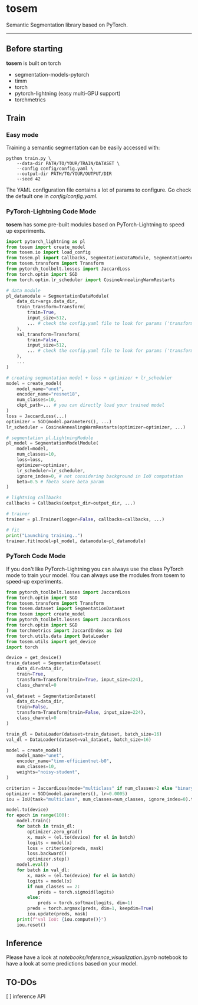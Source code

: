 # **tosem**
Semantic Segmentation library based on PyTorch.

----

## **Before starting**
**tosem** is built on torch
- segmentation-models-pytorch
- timm
- torch
- pytorch-lightning (easy multi-GPU support)
- torchmetrics

## **Train**

### **Easy mode**
Training a semantic segmentation can be easily accessed with:
```
python train.py \
    --data-dir PATH/TO/YOUR/TRAIN/DATASET \
    --config config/config.yaml \
    --output-dir PATH/TO/YOUR/OUTPUT/DIR
    --seed 42
```
The YAML configuration file contains a lot of params to configure. Go check the default one in *config/config.yaml*.

### **PyTorch-Lightning Code Mode**
**tosem** has some pre-built modules based on PyTorch-Lightning to speed up experiments.

```python
import pytorch_lightning as pl
from tosem import create_model
from tosem.io import load_config
from tosem.pl import Callbacks, SegmentationDataModule, SegmentationModelModule
from tosem.transform import Transform
from pytorch_toolbelt.losses import JaccardLoss
from torch.optim import SGD
from torch.optim.lr_scheduler import CosineAnnealingWarmRestarts

# data module
pl_datamodule = SegmentationDataModule(
    data_dir=args.data_dir,
    train_transform=Transform(
        train=True,
        input_size=512,
        ... # check the config.yaml file to look for params ('transform' section)
    ),
    val_transform=Transform(
        train=False,
        input_size=512,
        ... # check the config.yaml file to look for params ('transform' section)
    ),
    ...
)

# creating segmentation model + loss + optimizer + lr_scheduler
model = create_model(
    model_name="unet",
    encoder_name="resnet18",
    num_classes=10,
    ckpt_path=... # you can directly load your trained model
)
loss = JaccardLoss(...)
optimizer = SGD(model.parameters(), ...)
lr_scheduler = CosineAnnealingWarmRestarts(optimizer=optimizer, ...)

# segmentation pl.LightningModule
pl_model = SegmentationModelModule(
    model=model,
    num_classes=10,
    loss=loss,
    optimizer=optimizer,
    lr_scheduler=lr_scheduler,
    ignore_index=0, # not considering background in IoU computation
    beta=0.5 # fbeta score beta param
)

# lightning callbacks
callbacks = Callbacks(output_dir=output_dir, ...)

# trainer
trainer = pl.Trainer(logger=False, callbacks=callbacks, ...)

# fit
print("Launching training..")
trainer.fit(model=pl_model, datamodule=pl_datamodule)
```

### **PyTorch Code Mode**
If you don't like PyTorch-Lightning you can always use the class PyTorch mode to train your model. You can always use the modules from tosem to speed-up experiments.

```python
from pytorch_toolbelt.losses import JaccardLoss
from torch.optim import SGD
from tosem.transform import Transform
from tosem.dataset import SegmentationDataset
from tosem import create_model
from pytorch_toolbelt.losses import JaccardLoss
from torch.optim import SGD
from torchmetrics import JaccardIndex as IoU
from torch.utils.data import DataLoader
from tosem.utils import get_device
import torch

device = get_device()
train_dataset = SegmentationDataset(
    data_dir=data_dir,
    train=True,
    transform=Transform(train=True, input_size=224),
    class_channel=0
)
val_dataset = SegmentationDataset(
    data_dir=data_dir,
    train=False,
    transform=Transform(train=False, input_size=224),
    class_channel=0
)

train_dl = DataLoader(dataset=train_dataset, batch_size=16)
val_dl = DataLoader(dataset=val_dataset, batch_size=16)

model = create_model(
    model_name="unet",
    encoder_name="timm-efficientnet-b0",
    num_classes=10,
    weights="noisy-student",
)

criterion = JaccardLoss(mode="multiclass" if num_classes>2 else "binary")
optimizer = SGD(model.parameters(), lr=0.0005)
iou = IoU(task="multiclass", num_classes=num_classes, ignore_index=0).to(device)

model.to(device)
for epoch in range(100):
    model.train()
    for batch in train_dl:
        optimizer.zero_grad()
        x, mask = (el.to(device) for el in batch)
        logits = model(x)
        loss = criterion(preds, mask)
        loss.backward()
        optimizer.step()
    model.eval()
    for batch in val_dl:
        x, mask = (el.to(device) for el in batch)
        logits = model(x)
        if num_classes == 2:
            preds = torch.sigmoid(logits)
        else:
            preds = torch.softmax(logits, dim=1)
        preds = torch.argmax(preds, dim=1, keepdim=True)
        iou.update(preds, mask)
    print(f"val IoU: {iou.compute()}")
    iou.reset()
```

## **Inference**
Please have a look at *notebooks/inference_visualization.ipynb* notebook to have a look at some predictions based on your model.


## **TO-DOs**
[ ] inference API
